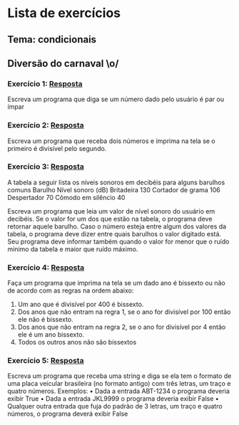 # Lista de exercícios
## Tema: condicionais
## Diversão do carnaval \o/

### Exercício 1:  [Resposta](https://github.com/YuriAoyamaSE/codigo_s/blob/main/lista_de_exercicios/carnaval04/condicionais01.py)

Escreva um programa que diga se um número dado pelo usuário é par ou ímpar


### Exercício 2: [Resposta](https://github.com/YuriAoyamaSE/codigo_s/blob/main/lista_de_exercicios/carnaval04/condicionais02.py)

Escreva um programa que receba dois números e imprima na tela se o primeiro é divisível pelo segundo.


### Exercício 3: [Resposta](https://github.com/YuriAoyamaSE/codigo_s/blob/main/lista_de_exercicios/carnaval04/condicionais03.py)

A tabela a seguir lista os níveis sonoros em decibéis para alguns barulhos comuns
Barulho	Nível sonoro (dB)
Britadeira	130
Cortador de grama	106
Despertador	70
Cômodo em silêncio	40


Escreva um programa que leia um valor de nível sonoro do usuário em decibéis. Se o valor for um dos que estão na tabela, o programa deve retornar aquele barulho. Caso o número esteja entre algum dos valores da tabela, o programa deve dizer entre quais barulhos o valor digitado está. Seu programa deve informar também quando o valor for menor que o ruído mínimo da tabela e maior que ruído máximo. 


### Exercício 4: [Resposta](https://github.com/YuriAoyamaSE/codigo_s/blob/main/lista_de_exercicios/carnaval04/condicionais04.py)

Faça um programa que imprima na tela se um dado ano é bissexto ou não de acordo com as regras na ordem abaixo:

1.	Um ano que é divisível por 400 é bissexto.
2.	Dos anos que não entram na regra 1, se o ano for divisível por 100 então ele não é bissexto.
3.	Dos anos que não entram na regra 2, se o ano for divisível por 4 então ele é um ano bissexto.
4.	Todos os outros anos não são bissextos


### Exercício 5: [Resposta](https://github.com/YuriAoyamaSE/codigo_s/blob/main/lista_de_exercicios/carnaval04/condicionais05.py)

Escreva um programa que receba uma string e diga se ela tem o formato de uma placa veicular brasileira (no formato antigo) com três letras, um traço e quatro números. Exemplos: 
•	Dada a entrada ABT-1234 o programa deveria exibir True
•	Dada a entrada JKL9999 o programa deveria exibir False
•	Qualquer outra entrada que fuja do padrão de 3 letras, um traço e quatro números, o programa deverá exibir False 




